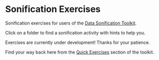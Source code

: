 # Sonification Exercises
Sonification exercises for users of the [Data Sonification Toolkit](https://www.sonificationkit.com/).  

Click on a folder to find a sonification activity with hints to help you.  

Exercises are currently under development! Thanks for your patience.  

Find your way back here from the [Quick Exercises](https://www.sonificationkit.com/data-sonification/quick-exercises) section of the toolkit.
